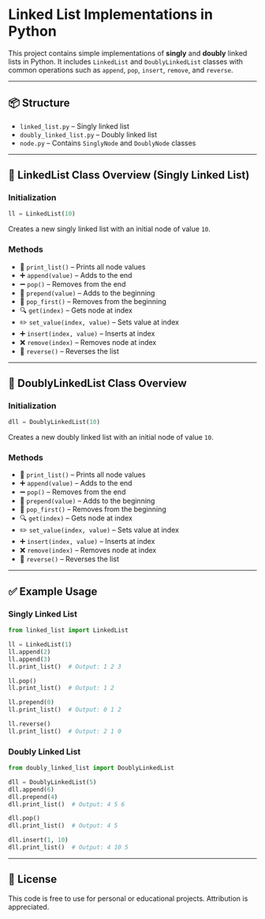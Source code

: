 # Linked List Implementations in Python

This project contains simple implementations of **singly** and **doubly** linked lists in Python. It includes `LinkedList` and `DoublyLinkedList` classes with common operations such as `append`, `pop`, `insert`, `remove`, and `reverse`.

---

## 📦 Structure

- `linked_list.py` – Singly linked list
- `doubly_linked_list.py` – Doubly linked list
- `node.py` – Contains `SinglyNode` and `DoublyNode` classes

---

## 🔧 LinkedList Class Overview (Singly Linked List)

### Initialization

```python
ll = LinkedList(10)
```

Creates a new singly linked list with an initial node of value `10`.

### Methods

- 🔁 `print_list()` – Prints all node values
- ➕ `append(value)` – Adds to the end
- ➖ `pop()` – Removes from the end
- 🔼 `prepend(value)` – Adds to the beginning
- 🔽 `pop_first()` – Removes from the beginning
- 🔍 `get(index)` – Gets node at index
- ✏️ `set_value(index, value)` – Sets value at index
- ➕ `insert(index, value)` – Inserts at index
- ❌ `remove(index)` – Removes node at index
- 🔁 `reverse()` – Reverses the list

---

## 🔧 DoublyLinkedList Class Overview

### Initialization

```python
dll = DoublyLinkedList(10)
```

Creates a new doubly linked list with an initial node of value `10`.

### Methods

- 🔁 `print_list()` – Prints all node values
- ➕ `append(value)` – Adds to the end
- ➖ `pop()` – Removes from the end
- 🔼 `prepend(value)` – Adds to the beginning
- 🔽 `pop_first()` – Removes from the beginning
- 🔍 `get(index)` – Gets node at index
- ✏️ `set_value(index, value)` – Sets value at index
- ➕ `insert(index, value)` – Inserts at index
- ❌ `remove(index)` – Removes node at index
- 🔁 `reverse()` – Reverses the list

---

## ✅ Example Usage

### Singly Linked List

```python
from linked_list import LinkedList

ll = LinkedList(1)
ll.append(2)
ll.append(3)
ll.print_list()  # Output: 1 2 3

ll.pop()
ll.print_list()  # Output: 1 2

ll.prepend(0)
ll.print_list()  # Output: 0 1 2

ll.reverse()
ll.print_list()  # Output: 2 1 0
```

### Doubly Linked List

```python
from doubly_linked_list import DoublyLinkedList

dll = DoublyLinkedList(5)
dll.append(6)
dll.prepend(4)
dll.print_list()  # Output: 4 5 6

dll.pop()
dll.print_list()  # Output: 4 5

dll.insert(1, 10)
dll.print_list()  # Output: 4 10 5
```

---

## 📜 License

This code is free to use for personal or educational projects. Attribution is appreciated.
